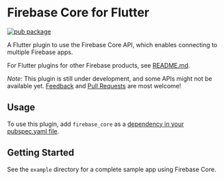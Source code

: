 # Firebase Core for Flutter

[![pub package](https://img.shields.io/pub/v/firebase_core.svg)](https://pub.dartlang.org/packages/firebase_core)

A Flutter plugin to use the Firebase Core API, which enables connecting to multiple Firebase apps.

For Flutter plugins for other Firebase products, see [README.md](https://github.com/FirebaseExtended/flutterfire/blob/master/README.md).

*Note*: This plugin is still under development, and some APIs might not be available yet. [Feedback](https://github.com/flutter/flutter/issues) and [Pull Requests](https://github.com/FirebaseExtended/flutterfire/pulls) are most welcome!

## Usage
To use this plugin, add `firebase_core` as a [dependency in your pubspec.yaml file](https://flutter.io/platform-plugins/).

## Getting Started

See the `example` directory for a complete sample app using Firebase Core.
